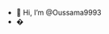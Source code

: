 - 👋 Hi, I’m @Oussama9993
- �
<!---
Oussama9993/Oussama9993 is a ✨ special ✨ repository because its `README.md` (this file) appears on your GitHub profile.
You can click the Preview link to take a look at your changes.
--->
